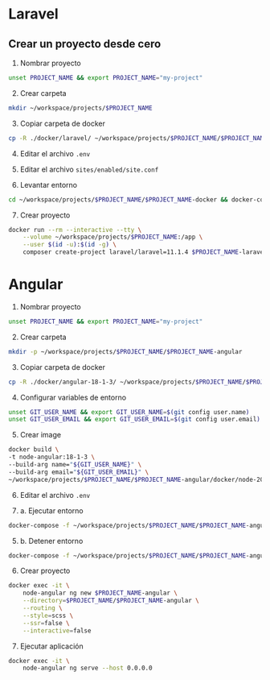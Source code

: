 # Laravel

## Crear un proyecto desde cero

1. Nombrar proyecto

```sh
unset PROJECT_NAME && export PROJECT_NAME="my-project"
```

2. Crear carpeta

```sh
mkdir ~/workspace/projects/$PROJECT_NAME
```

3. Copiar carpeta de docker

```sh
cp -R ./docker/laravel/ ~/workspace/projects/$PROJECT_NAME/$PROJECT_NAME-docker
```

4. Editar el archivo ```.env```

5. Editar el archivo ```sites/enabled/site.conf```

6. Levantar entorno

```sh
cd ~/workspace/projects/$PROJECT_NAME/$PROJECT_NAME-docker && docker-compose up -d
```

7. Crear proyecto

```sh
docker run --rm --interactive --tty \
    --volume ~/workspace/projects/$PROJECT_NAME:/app \
    --user $(id -u):$(id -g) \
    composer create-project laravel/laravel=11.1.4 $PROJECT_NAME-laravel
```

# Angular

1. Nombrar proyecto

```sh
unset PROJECT_NAME && export PROJECT_NAME="my-project"
```

2. Crear carpeta

```sh
mkdir -p ~/workspace/projects/$PROJECT_NAME/$PROJECT_NAME-angular
```

3. Copiar carpeta de docker

```sh
cp -R ./docker/angular-18-1-3/ ~/workspace/projects/$PROJECT_NAME/$PROJECT_NAME-angular/docker
```

4. Configurar variables de entorno

```sh
unset GIT_USER_NAME && export GIT_USER_NAME=$(git config user.name)
unset GIT_USER_EMAIL && export GIT_USER_EMAIL=$(git config user.email)
```

5. Crear image

```sh
docker build \
-t node-angular:18-1-3 \
--build-arg name="${GIT_USER_NAME}" \
--build-arg email="${GIT_USER_EMAIL}" \
~/workspace/projects/$PROJECT_NAME/$PROJECT_NAME-angular/docker/node-20-16-0
```

6. Editar el archivo ```.env```


5. a. Ejecutar entorno

```sh
docker-compose -f ~/workspace/projects/$PROJECT_NAME/$PROJECT_NAME-angular/docker/docker-compose.yml -p node-angular up -d
```

5. b. Detener entorno

```sh
docker-compose -f ~/workspace/projects/$PROJECT_NAME/$PROJECT_NAME-angular/docker/docker-compose.yml -p node-angular down
```

6. Crear proyecto

```sh
docker exec -it \
    node-angular ng new $PROJECT_NAME-angular \
    --directory=$PROJECT_NAME/$PROJECT_NAME-angular \
    --routing \
    --style=scss \
    --ssr=false \
    --interactive=false
```

7. Ejecutar aplicación

```sh
docker exec -it \
    node-angular ng serve --host 0.0.0.0
```